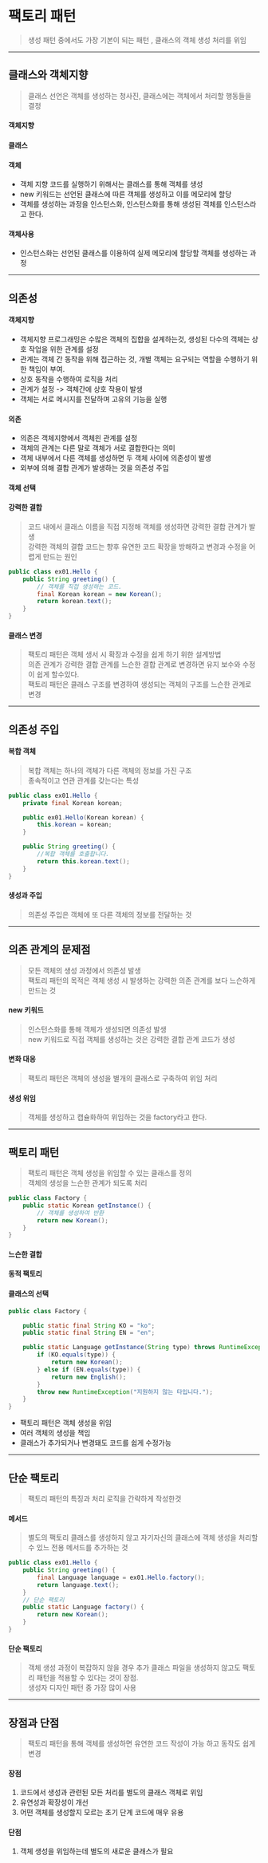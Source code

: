 # 팩토리 패턴
> 생성 패턴 중에서도 가장 기본이 되는 패턴 , 클래스의 객체 생성 처리를 위임
---

## 클래스와 객체지향
> 클래스 선언은 객체를 생성하는 청사진, 클래스에는 객체에서 처리할 행동들을 결정

#### 객체지향

#### 클래스

#### 객체
+ 객체 지향 코드를 실행하기 위해서는 클래스를 통해 객체를 생성
+ new 키워드는 선언된 클래스에 따른 객체를 생성하고 이를 메모리에 할당
+ 객체를 생성하는 과정을 인스턴스화, 인스턴스화를 통해 생성된 객체를 인스턴스라고 한다.

#### 객체사용
+ 인스턴스화는 선언된 클래스를 이용하여 실제 메모리에 할당할 객체를 생성하는 과정
---
## 의존성

#### 객체지향
+ 객체지향 프로그래밍은 수많은 객체의 집합을 설계하는것, 생성된 다수의 객체는 상호 작업을 위한 관계를 설정
+ 관계는 객체 간 동작을 위해 접근하는 것, 개별 객체는 요구되는 역할을 수행하기 위한 책임이 부여.
+ 상호 동작을 수행하여 로직을 처리  
+ 관계가 설정 -> 객체간에 상호 작용이 발생  
+ 객체는 서로 메시지를 전달하며 고유의 기능을 실행

#### 의존
+ 의존은 객체지향에서 객체읜 관계를 설정
+ 객체의 관계는 다른 말로 객체가 서로 결합한다는 의미
+ 객체 내부에서 다른 객체를 생성하면 두 객체 사이에 의존성이 발생
+ 외부에 의해 결합 관계가 발생하는 것을 의존성 주입

#### 객체 선택

#### 강력한 결합
> 코드 내에서 클래스 이름을 직접 지정해 객체를 생성하면 강력한 결합 관계가 발생  
> 강력한 객체의 결합 코드는 향후 유연한 코드 확장을 방해하고 변경과 수정을 어렵게 만드는 원인
```java
public class ex01.Hello {
    public String greeting() {
        // 객체를 직접 생성하는 코드.
        final Korean korean = new Korean();
        return korean.text();
    }
}
```

#### 클래스 변경
> 팩토리 패턴은 객체 생서 시 확장과 수정을 쉽게 하기 위한 설계방법  
> 의존 관계가 강력한 결합 관계를 느슨한 결합 관계로 변경하면 유지 보수와 수정이 쉽게 할수있다.  
> 팩토리 패턴은 클래스 구조를 변경하여 생성되는 객체의 구조를 느슨한 관계로 변경

---
## 의존성 주입

#### 복합 객체
> 복합 객체는 하나의 객체가 다른 객체의 정보를 가진 구조  
> 종속적이고 연관 관계를 갖는다는 특성
```java
public class ex01.Hello {
    private final Korean korean;

    public ex01.Hello(Korean korean) {
        this.korean = korean;
    }

    public String greeting() {
        //복합 객체를 호출합니다.
        return this.korean.text();
    }
}
```

#### 생성과 주입
> 의존성 주입은 객체에 또 다른 객체의 정보를 전달하는 것

---

## 의존 관계의 문제점
> 모든 객체의 생성 과정에서 의존성 발생  
> 팩토리 패턴의 목적은 객체 생성 시 발생하는 강력한 의존 관계를 보다 느슨하게 만드는 것

#### new 키워드
> 인스턴스화를 통해 객체가 생성되면 의존성 발생  
> new 키워드로 직접 객체를 생성하는 것은 강력한 결합 관계 코드가 생성

#### 변화 대응
> 팩토리 패턴은 객체의 생성을 별개의 클래스로 구축하여 위임 처리

#### 생성 위임
> 객체를 생성하고 캡슐화하여 위임하는 것을 factory라고 한다.  

---

## 팩토리 패턴
> 팩토리 패턴은 객체 생성을 위임할 수 있는 클래스를 정의  
> 객체의 생성을 느슨한 관계가 되도록 처리
```java
public class Factory {
    public static Korean getInstance() {
        // 객체를 생성하여 반환
        return new Korean();
    }
}
```
#### 느슨한 결합

#### 동적 팩토리

#### 클래스의 선택
```java
public class Factory {

    public static final String KO = "ko";
    public static final String EN = "en";

    public static Language getInstance(String type) throws RuntimeException {
        if (KO.equals(type)) {
            return new Korean();
        } else if (EN.equals(type)) {
            return new English();
        }
        throw new RuntimeException("지원하지 않는 타입니다.");
    }
}
```
+ 팩토리 패턴은 객체 생성을 위임  
+ 여러 객체의 생성을 책임
+ 클래스가 추가되거나 변경돼도 코드를 쉽게 수정가능

---
## 단순 팩토리
> 팩토리 패턴의 특징과 처리 로직을 간략하게 작성한것

#### 메서드
> 별도의 팩토리 클래스를 생성하지 않고 자기자신의 클래스에 객체 생성을 처리할 수 있느 전용 메서드를 추가하는 것
```java
public class ex01.Hello {
    public String greeting() {
        final Language language = ex01.Hello.factory();
        return language.text();
    }
    // 단순 팩토리
    public static Language factory() {
        return new Korean();
    }
}
```

#### 단순 팩토리
> 객체 생성 과정이 복잡하지 않을 경우 추가 클래스 파일을 생성하지 않고도 팩토리 패턴을 적용할 수 있다는 것이 장점.  
> 생성자 디자인 패턴 중 가장 많이 사용

---
## 장점과 단점
> 팩토리 패턴을 통해 객체를 생성하면 유연한 코드 작성이 가능 하고 동작도 쉽게 변경

#### 장점
1. 코드에서 생성과 관련된 모든 처리를 별도의 클래스 객체로 위임
2. 유연성과 확장성이 개선
3. 어떤 객체를 생성할지 모르는 초기 단계 코드에 매우 유용 

#### 단점
1. 객체 생성을 위임하는데 별도의 새로운 클래스가 필요